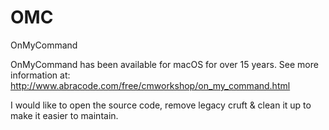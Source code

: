 # OMC
OnMyCommand

OnMyCommand has been available for macOS for over 15 years. See more information at:
http://www.abracode.com/free/cmworkshop/on_my_command.html

I would like to open the source code, remove legacy cruft & clean it up to make it easier to maintain.

